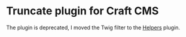# Truncate plugin for Craft CMS

The plugin is deprecated, I moved the Twig filter to the [Helpers][1] plugin.

  [1]: https://github.com/carlcs/craft-helpers
